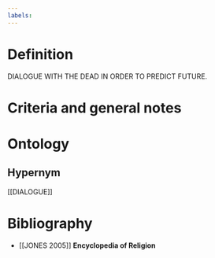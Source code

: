 ```yaml
---
labels: 
---
```


# Definition
DIALOGUE WITH THE DEAD IN ORDER TO PREDICT FUTURE.
# Criteria and general notes
# Ontology

## Hypernym
[[DIALOGUE]]
# Bibliography
- [[JONES 2005]]
**Encyclopedia of Religion** 
